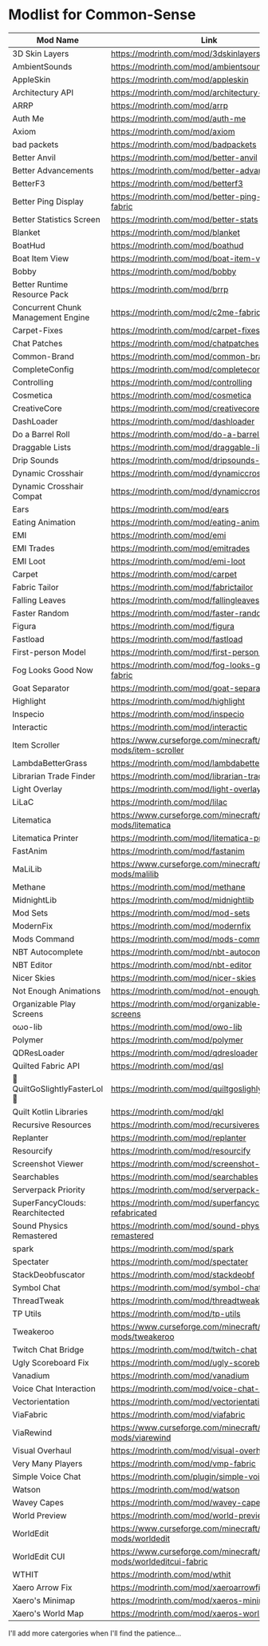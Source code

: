 # Modlist for Common-Sense
|Mod Name|Link|
|---|---|
|3D Skin Layers|https://modrinth.com/mod/3dskinlayers|
|AmbientSounds|https://modrinth.com/mod/ambientsounds|
|AppleSkin|https://modrinth.com/mod/appleskin|
|Architectury API|https://modrinth.com/mod/architectury-api|
|ARRP|https://modrinth.com/mod/arrp|
|Auth Me|https://modrinth.com/mod/auth-me|
|Axiom|https://modrinth.com/mod/axiom|
|bad packets|https://modrinth.com/mod/badpackets|
|Better Anvil|https://modrinth.com/mod/better-anvil|
|Better Advancements|https://modrinth.com/mod/better-advancements|
|BetterF3|https://modrinth.com/mod/betterf3|
|Better Ping Display|https://modrinth.com/mod/better-ping-display-fabric|
|Better Statistics Screen|https://modrinth.com/mod/better-stats|
|Blanket|https://modrinth.com/mod/blanket|
|BoatHud|https://modrinth.com/mod/boathud|
|Boat Item View|https://modrinth.com/mod/boat-item-view|
|Bobby|https://modrinth.com/mod/bobby|
|Better Runtime Resource Pack|https://modrinth.com/mod/brrp|
|Concurrent Chunk Management Engine|https://modrinth.com/mod/c2me-fabric|
|Carpet-Fixes|https://modrinth.com/mod/carpet-fixes|
|Chat Patches|https://modrinth.com/mod/chatpatches|
|Common-Brand|https://modrinth.com/mod/common-brand|
|CompleteConfig|https://modrinth.com/mod/completeconfig|
|Controlling|https://modrinth.com/mod/controlling|
|Cosmetica|https://modrinth.com/mod/cosmetica|
|CreativeCore|https://modrinth.com/mod/creativecore|
|DashLoader|https://modrinth.com/mod/dashloader|
|Do a Barrel Roll|https://modrinth.com/mod/do-a-barrel-roll|
|Draggable Lists|https://modrinth.com/mod/draggable-lists|
|Drip Sounds|https://modrinth.com/mod/dripsounds-fabric|
|Dynamic Crosshair|https://modrinth.com/mod/dynamiccrosshair|
|Dynamic Crosshair Compat|https://modrinth.com/mod/dynamiccrosshaircompat|
|Ears|https://modrinth.com/mod/ears|
|Eating Animation|https://modrinth.com/mod/eating-animation|
|EMI|https://modrinth.com/mod/emi|
|EMI Trades|https://modrinth.com/mod/emitrades|
|EMI Loot|https://modrinth.com/mod/emi-loot|
|Carpet|https://modrinth.com/mod/carpet|
|Fabric Tailor|https://modrinth.com/mod/fabrictailor|
|Falling Leaves|https://modrinth.com/mod/fallingleaves|
|Faster Random|https://modrinth.com/mod/faster-random|
|Figura|https://modrinth.com/mod/figura|
|Fastload|https://modrinth.com/mod/fastload|
|First-person Model|https://modrinth.com/mod/first-person-model|
|Fog Looks Good Now|https://modrinth.com/mod/fog-looks-good-now-fabric|
|Goat Separator|https://modrinth.com/mod/goat-separator|
|Highlight|https://modrinth.com/mod/highlight|
|Inspecio|https://modrinth.com/mod/inspecio|
|Interactic|https://modrinth.com/mod/interactic|
|Item Scroller|https://www.curseforge.com/minecraft/mc-mods/item-scroller|
|LambdaBetterGrass|https://modrinth.com/mod/lambdabettergrass|
|Librarian Trade Finder|https://modrinth.com/mod/librarian-trade-finder|
|Light Overlay|https://modrinth.com/mod/light-overlay|
|LiLaC|https://modrinth.com/mod/lilac|
|Litematica|https://www.curseforge.com/minecraft/mc-mods/litematica|
|Litematica Printer|https://modrinth.com/mod/litematica-printer|
|FastAnim|https://modrinth.com/mod/fastanim|
|MaLiLib|https://www.curseforge.com/minecraft/mc-mods/malilib|
|Methane|https://modrinth.com/mod/methane|
|MidnightLib|https://modrinth.com/mod/midnightlib|
|Mod Sets|https://modrinth.com/mod/mod-sets|
|ModernFix|https://modrinth.com/mod/modernfix|
|Mods Command|https://modrinth.com/mod/mods-command|
|NBT Autocomplete|https://modrinth.com/mod/nbt-autocomplete|
|NBT Editor|https://modrinth.com/mod/nbt-editor|
|Nicer Skies|https://modrinth.com/mod/nicer-skies|
|Not Enough Animations|https://modrinth.com/mod/not-enough-animations|
|Organizable Play Screens|https://modrinth.com/mod/organizable-play-screens|
|oωo-lib|https://modrinth.com/mod/owo-lib|
|Polymer|https://modrinth.com/mod/polymer|
|QDResLoader|https://modrinth.com/mod/qdresloader|
|Quilted Fabric API|https://modrinth.com/mod/qsl|
|🗿QuiltGoSlightlyFasterLol🗿|https://modrinth.com/mod/quiltgoslighlyfasterlol|
|Quilt Kotlin Libraries|https://modrinth.com/mod/qkl|
|Recursive Resources|https://modrinth.com/mod/recursiveresources|
|Replanter|https://modrinth.com/mod/replanter|
|Resourcify|https://modrinth.com/mod/resourcify|
|Screenshot Viewer|https://modrinth.com/mod/screenshot-viewer|
|Searchables|https://modrinth.com/mod/searchables|
|Serverpack Priority|https://modrinth.com/mod/serverpack-priority|
|SuperFancyClouds: Rearchitected|https://modrinth.com/mod/superfancyclouds-refabricated|
|Sound Physics Remastered|https://modrinth.com/mod/sound-physics-remastered|
|spark|https://modrinth.com/mod/spark|
|Spectater|https://modrinth.com/mod/spectater|
|StackDeobfuscator|https://modrinth.com/mod/stackdeobf|
|Symbol Chat|https://modrinth.com/mod/symbol-chat|
|ThreadTweak|https://modrinth.com/mod/threadtweak|
|TP Utils|https://modrinth.com/mod/tp-utils|
|Tweakeroo|https://www.curseforge.com/minecraft/mc-mods/tweakeroo|
|Twitch Chat Bridge|https://modrinth.com/mod/twitch-chat|
|Ugly Scoreboard Fix|https://modrinth.com/mod/ugly-scoreboard-fix|
|Vanadium|https://modrinth.com/mod/vanadium|
|Voice Chat Interaction|https://modrinth.com/mod/voice-chat-interaction|
|Vectorientation|https://modrinth.com/mod/vectorientation|
|ViaFabric|https://modrinth.com/mod/viafabric|
|ViaRewind|https://www.curseforge.com/minecraft/mc-mods/viarewind|
|Visual Overhaul|https://modrinth.com/mod/visual-overhaul|
|Very Many Players|https://modrinth.com/mod/vmp-fabric|
|Simple Voice Chat|https://modrinth.com/plugin/simple-voice-chat|
|Watson|https://modrinth.com/mod/watson|
|Wavey Capes|https://modrinth.com/mod/wavey-capes|
|World Preview|https://modrinth.com/mod/world-preview|
|WorldEdit|https://www.curseforge.com/minecraft/mc-mods/worldedit|
|WorldEdit CUI|https://www.curseforge.com/minecraft/mc-mods/worldeditcui-fabric|
|WTHIT|https://modrinth.com/mod/wthit|
|Xaero Arrow Fix|https://modrinth.com/mod/xaeroarrowfix|
|Xaero's Minimap|https://modrinth.com/mod/xaeros-minimap|
|Xaero's World Map|https://modrinth.com/mod/xaeros-world-map|

I'll add more catergories when I'll find the patience...